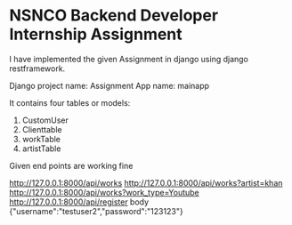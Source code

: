 
# NSNCO Backend Developer Internship Assignment 

I have implemented the given Assignment in django using django restframework.

Django project name: Assignment
App name: mainapp

It contains four tables or models:
1) CustomUser
2) Clienttable
3) workTable
4) artistTable

Given end points are working fine

http://127.0.0.1:8000/api/works
http://127.0.0.1:8000/api/works?artist=khan
http://127.0.0.1:8000/api/works?work_type=Youtube
http://127.0.0.1:8000/api/register
body {"username":"testuser2","password":"123123"}